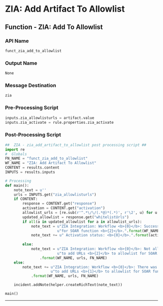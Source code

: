 <!--
    DO NOT MANUALLY EDIT THIS FILE
    THIS FILE IS AUTOMATICALLY GENERATED WITH resilient-circuits codegen
-->

# ZIA: Add Artifact To Allowlist

## Function - ZIA: Add To Allowlist

### API Name
`funct_zia_add_to_allowlist`

### Output Name
`None`

### Message Destination
`zia`

### Pre-Processing Script
```python
inputs.zia_allowlisturls = artifact.value
inputs.zia_activate = rule.properties.zia_activate
```

### Post-Processing Script
```python
##  ZIA - zia_add_artifact_to_allowlist post processing script ##
import re
#  Globals
FN_NAME = "funct_zia_add_to_allowlist"
WF_NAME = "ZIA: Add Artifact To Allowlist"
CONTENT = results.content
INPUTS = results.inputs

# Processing
def main():
    note_text = u''
    urls = INPUTS.get("zia_allowlisturls")
    if CONTENT:
        response = CONTENT.get("response")
        activation = CONTENT.get("activation")
        allowlist_urls = [re.sub(r'^.*\/\/(.*@)*(.*)', r'\2', u) for u in re.split("\s+|,", urls)]
        updated_allowlist = response.get("whitelistUrls")
        if all(a in updated_allowlist for a in allowlist_urls):
            note_text = u"ZIA Integration: Workflow <b>{0}</b>: Successfully added URLs <b>{1}</b> to allowlist " \
                        u"for SOAR function <b>{2}</b>.".format(WF_NAME, urls, FN_NAME)
            note_text += u" Activation status: <b>{0}</b>.".format(activation["status"])
        
        else:
            note_text = u"ZIA Integration: Workflow <b>{0}</b>: Not all URLss added while attempting " \
                        u"to add URLs <b>{2}</b> to allowlist for SOAR function <b>{2}</b>."\
                .format(WF_NAME, urls, FN_NAME)
    else:
        note_text += u"ZIA Integration: Workflow <b>{0}</b>: There was <b>no</b> result returned while attempting " \
                     u"to add URLs <b>{1}</b> to allowlist for SOAR function <b>{2}</b>."\
            .format(WF_NAME, urls, FN_NAME)

    incident.addNote(helper.createRichText(note_text))

main()

```

---

